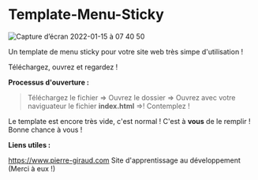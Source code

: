 # Template-Menu-Sticky
![Capture d’écran 2022-01-15 à 07 40 50](https://user-images.githubusercontent.com/87140722/149612153-6c3eea88-8aca-4aae-b4f7-8ab78feed952.png)

Un template de menu sticky pour votre site web très simpe d'utilisation ! 

Téléchargez, ouvrez et regardez ! 

**Processus d'ouverture :**

> Téléchargez le fichier =>
> Ouvrez le dossier =>
> Ouvrez avec votre naviguateur le fichier **index.html** =>!
> Contemplez !

Le template est encore très vide, c'est normal ! C'est à **vous** de le remplir ! Bonne chance à vous !

**Liens utiles :**

https://www.pierre-giraud.com Site d'apprentissage au développement (Merci à eux !)
